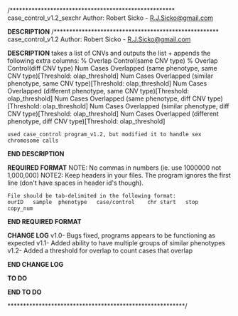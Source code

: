 /*****************************************************
case_control_v1.2_sexchr
Author: Robert Sicko - R.J.Sicko@gmail.com

****DESCRIPTION****
/*****************************************************
case_control_v1.2
Author: Robert Sicko - R.J.Sicko@gmail.com

****DESCRIPTION****
	takes a list of CNVs and outputs the list + appends the following extra columns:
	% Overlap Control(same CNV type)
	% Overlap Control(diff CNV type)
	Num Cases Overlapped (same phenotype, same CNV type)[Threshold: olap_threshold]
	Num Cases Overlapped (similar phenotype, same CNV type)[Threshold: olap_threshold]
	Num Cases Overlapped (different phenotype, same CNV type)[Threshold: olap_threshold]
	Num Cases Overlapped (same phenotype, diff CNV type)[Threshold: olap_threshold]
	Num Cases Overlapped (similar phenotype, diff CNV type)[Threshold: olap_threshold]
	Num Cases Overlapped (different phenotype, diff CNV type)[Threshold: olap_threshold]
	
	used case_control program_v1.2, but modified it to handle sex chromosome calls 
****END DESCRIPTION****

****REQUIRED FORMAT****
	NOTE: No commas in numbers (ie. use 1000000 not 1,000,000)
	NOTE2: Keep headers in your files. The program ignores the first line (don't have spaces in header id's though).
	
	File should be tab-delimited in the following format:
	ourID	sample	phenotype	case/control	chr	start	stop	copy_num
****END REQUIRED FORMAT****

****CHANGE LOG****
v1.0- Bugs fixed, programs appears to be functioning as expected
v1.1- Added ability to have multiple groups of similar phenotypes
v1.2- Added a threshold for overlap to count cases that overlap

****END CHANGE LOG****

****TO DO****

****END TO DO****

*********************************************************/